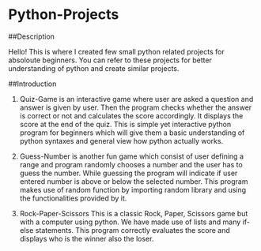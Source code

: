 # Python-Projects
##Description

Hello! This is where I created few small python related projects for absoloute beginners. You can refer to these projects for better understanding of python and create similar projects.

##Introduction

1. Quiz-Game is an interactive game where user are asked a question and answer is given by user. Then the program checks whether the answer is correct or not and calculates the score accordingly. It displays the score at the end of the quiz. This is simple yet interactive python program for beginners which will give them a basic understanding of python syntaxes and general view how python actually works.

2. Guess-Number is another fun game which consist of user defining a range and program randomly chooses a number and the user has to guess the number. While guessing the program will indicate if user entered number is above or below the selected number. This program makes use of random function by importing random library and using the functionalities provided by it.

3. Rock-Paper-Scissors
This is a classic Rock, Paper, Scissors game but with a computer using python. We have made use of lists and many if-else statements. This program correctly evaluates the score and displays who is the winner also the loser.


